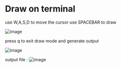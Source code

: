 # Draw on terminal

use W,A,S,D to move the cursor
use SPACEBAR to draw

![image](https://user-images.githubusercontent.com/91345414/150214572-d1f0ed02-6947-484a-8f96-2bace1388f64.png)

press q to exit draw mode and generate output

![image](https://user-images.githubusercontent.com/91345414/150214625-cbdb811e-3f07-4145-995c-94e24765aefe.png)

output file : 
![image](https://user-images.githubusercontent.com/91345414/150214801-a88a7038-aaed-43ae-a6c6-2f5b263e5a0c.png)
